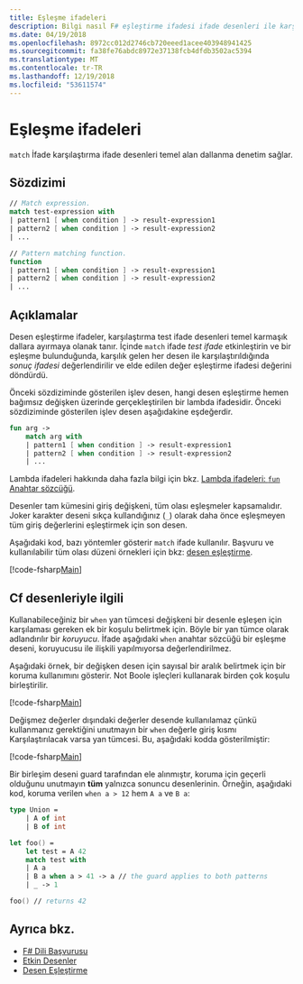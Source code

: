 ```yaml
---
title: Eşleşme ifadeleri
description: Bilgi nasıl F# eşleştirme ifadesi ifade desenleri ile karşılaştırma temel alan dallanma denetim sağlar.
ms.date: 04/19/2018
ms.openlocfilehash: 8972cc012d2746cb720eeed1acee403948941425
ms.sourcegitcommit: fa38fe76abdc8972e37138fcb4dfdb3502ac5394
ms.translationtype: MT
ms.contentlocale: tr-TR
ms.lasthandoff: 12/19/2018
ms.locfileid: "53611574"
---
```

# <a name="match-expressions"></a>Eşleşme ifadeleri

`match` İfade karşılaştırma ifade desenleri temel alan dallanma denetim sağlar.

## <a name="syntax"></a>Sözdizimi

```fsharp
// Match expression.
match test-expression with
| pattern1 [ when condition ] -> result-expression1
| pattern2 [ when condition ] -> result-expression2
| ...

// Pattern matching function.
function
| pattern1 [ when condition ] -> result-expression1
| pattern2 [ when condition ] -> result-expression2
| ...
```

## <a name="remarks"></a>Açıklamalar

Desen eşleştirme ifadeler, karşılaştırma test ifade desenleri temel karmaşık dallara ayırmaya olanak tanır. İçinde `match` ifade *test ifade* etkinleştirin ve bir eşleşme bulunduğunda, karşılık gelen her desen ile karşılaştırıldığında *sonuç ifadesi* değerlendirilir ve elde edilen değer eşleştirme ifadesi değerini döndürdü.

Önceki sözdiziminde gösterilen işlev desen, hangi desen eşleştirme hemen bağımsız değişken üzerinde gerçekleştirilen bir lambda ifadesidir. Önceki sözdiziminde gösterilen işlev desen aşağıdakine eşdeğerdir.

```fsharp
fun arg ->
    match arg with
    | pattern1 [ when condition ] -> result-expression1
    | pattern2 [ when condition ] -> result-expression2
    | ...
```

Lambda ifadeleri hakkında daha fazla bilgi için bkz. [Lambda ifadeleri: `fun` Anahtar sözcüğü](functions/lambda-expressions-the-fun-keyword.md).

Desenler tam kümesini giriş değişkeni, tüm olası eşleşmeler kapsamalıdır. Joker karakter deseni sıkça kullandığınız (`_`) olarak daha önce eşleşmeyen tüm giriş değerlerini eşleştirmek için son desen.

Aşağıdaki kod, bazı yöntemler gösterir `match` ifade kullanılır. Başvuru ve kullanılabilir tüm olası düzeni örnekleri için bkz: [desen eşleştirme](pattern-matching.md).

[!code-fsharp[Main](../../../samples/snippets/fsharp/lang-ref-2/snippet4601.fs)]

## <a name="guards-on-patterns"></a>Cf desenleriyle ilgili

Kullanabileceğiniz bir `when` yan tümcesi değişkeni bir desenle eşleşen için karşılaması gereken ek bir koşulu belirtmek için. Böyle bir yan tümce olarak adlandırılır bir *koruyucu*. İfade aşağıdaki `when` anahtar sözcüğü bir eşleşme deseni, koruyucusu ile ilişkili yapılmıyorsa değerlendirilmez.

Aşağıdaki örnek, bir değişken desen için sayısal bir aralık belirtmek için bir koruma kullanımını gösterir. Not Boole işleçleri kullanarak birden çok koşulu birleştirilir.

[!code-fsharp[Main](../../../samples/snippets/fsharp/lang-ref-2/snippet4602.fs)]

Değişmez değerler dışındaki değerler desende kullanılamaz çünkü kullanmanız gerektiğini unutmayın bir `when` değerle giriş kısmı Karşılaştırılacak varsa yan tümcesi. Bu, aşağıdaki kodda gösterilmiştir:

[!code-fsharp[Main](../../../samples/snippets/fsharp/lang-ref-2/snippet4603.fs)]

Bir birleşim deseni guard tarafından ele alınmıştır, koruma için geçerli olduğunu unutmayın **tüm** yalnızca sonuncu desenlerinin. Örneğin, aşağıdaki kod, koruma verilen `when a > 12` hem `A a` ve `B a`:

```fsharp
type Union =
    | A of int
    | B of int

let foo() =
    let test = A 42
    match test with
    | A a
    | B a when a > 41 -> a // the guard applies to both patterns
    | _ -> 1

foo() // returns 42
```

## <a name="see-also"></a>Ayrıca bkz.

- [F# Dili Başvurusu](index.md)
- [Etkin Desenler](active-patterns.md)
- [Desen Eşleştirme](pattern-matching.md)